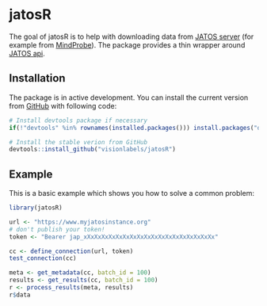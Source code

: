 
# jatosR

<!-- badges: start -->
<!-- badges: end -->

The goal of jatosR is to help with downloading data from [JATOS server](https://www.jatos.org/) 
(for example from [MindProbe](https://mindprobe.eu/)). 
The package provides a thin wrapper around [JATOS api](https://www.jatos.org/JATOS-API.html).

## Installation

The package is in active development. You can install the current version from [GitHub](https://github.com/visionlabels/jatosR) with following code:

``` r
# Install devtools package if necessary
if(!"devtools" %in% rownames(installed.packages())) install.packages("devtools")

# Install the stable verion from GitHub
devtools::install_github("visionlabels/jatosR")

```

## Example

This is a basic example which shows you how to solve a common problem:

``` r
library(jatosR)

url <- "https://www.myjatosinstance.org"
# don't publish your token!
token <- "Bearer jap_xXxXxXxXxXxXxXxXxXxXxXxXxXxXxXxXxXxXx"

cc <- define_connection(url, token)
test_connection(cc)

meta <- get_metadata(cc, batch_id = 100)
results <- get_results(cc, batch_id = 100)
r <- process_results(meta, results)
r$data

```

